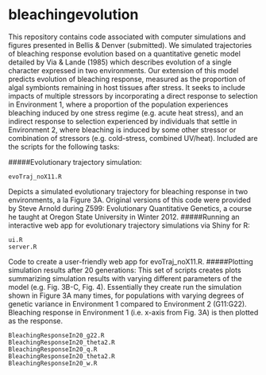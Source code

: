 # bleachingevolution

This repository contains code associated with computer simulations and figures presented in Bellis & Denver (submitted).  We simulated trajectories of bleaching response evolution based on a quantitative genetic model detailed by Via & Lande (1985) which describes evolution of a single character expressed in two environments.  Our extension of this model predicts evolution of bleaching response, measured as the proportion of algal symbionts remaining in host tissues after stress.  It seeks to include impacts of multiple stressors by incorporating a direct response to selection in Environment 1, where a proportion of the population experiences bleaching induced by one stress regime (e.g. acute heat stress), and an indirect response to selection experienced by individuals that settle in Environment 2, where bleaching is induced by some other stressor or combination of stressors (e.g. cold-stress, combined UV/heat).  Included are the scripts for the following tasks:

#####Evolutionary trajectory simulation:
```
evoTraj_noX11.R
```
Depicts a simulated evolutionary trajectory for bleaching response in two environments, a la Figure 3A.  Original versions of this code were provided by Steve Arnold during Z599: Evolutionary Quantitative Genetics, a course he taught at Oregon State University in Winter 2012.
#####Running an interactive web app for evolutionary trajectory simulations via Shiny for R:
```
ui.R
server.R
```
Code to create a user-friendly web app for evoTraj_noX11.R.
#####Plotting simulation results after 20 generations:
This set of scripts creates plots summarizing simulation results with varying different parameters of the model (e.g. Fig. 3B-C, Fig. 4).  Essentially they create run the simulation shown in Figure 3A many times, for populations with varying degrees of genetic variance in Environment 1 compared to Environment 2 (G11:G22).  Bleaching response in Environment 1 (i.e. x-axis from Fig. 3A) is then plotted as the response.
```
BleachingResponseIn20_g22.R
BleachingResponseIn20_theta2.R
BleachingResponseIn20_q.R
BleachingResponseIn20_theta2.R
BleachingResponseIn20_w.R
```

